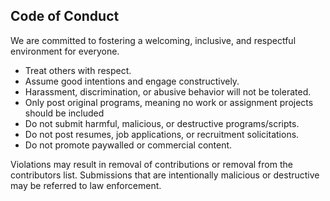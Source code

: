 ## Code of Conduct

We are committed to fostering a welcoming, inclusive, and respectful environment for everyone.

* Treat others with respect.
* Assume good intentions and engage constructively.
* Harassment, discrimination, or abusive behavior will not be tolerated.
* Only post original programs, meaning no work or assignment projects should be included
* Do not submit harmful, malicious, or destructive programs/scripts.
* Do not post resumes, job applications, or recruitment solicitations.
* Do not promote paywalled or commercial content.


Violations may result in removal of contributions or removal from the contributors list. Submissions that are intentionally malicious or destructive may be referred to law enforcement.